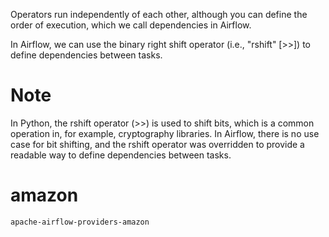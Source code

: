 Operators run independently of each other, although you can define the order of execution, which we call dependencies in Airflow.

In Airflow, we can use the binary right shift operator (i.e., "rshift" [>>]) to define dependencies between tasks.

# Note

In Python, the rshift operator (>>) is used to shift bits, which is a common operation in, for example, cryptography libraries. In Airflow, there is no use case for bit shifting, and the rshift operator was overridden to provide a readable way to define dependencies between tasks.

# amazon

    apache-airflow-providers-amazon
